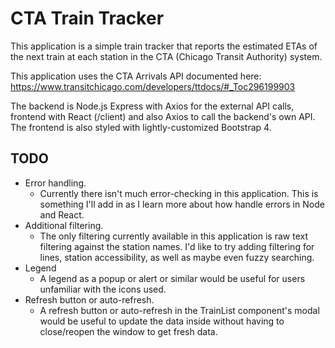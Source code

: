 # CTA Train Tracker

This application is a simple train tracker that reports the estimated ETAs of the next train at each station in the CTA (Chicago Transit Authority) system.

This application uses the CTA Arrivals API documented here:\
https://www.transitchicago.com/developers/ttdocs/#_Toc296199903

The backend is Node.js Express with Axios for the external API calls, frontend with React (/client) and also Axios to call the backend's own API. The frontend is also styled with lightly-customized Bootstrap 4.

## TODO

* Error handling.
  - Currently there isn't much error-checking in this application. This is something I'll add in as I learn more about how handle errors in Node and React.
* Additional filtering.
  - The only filtering currently available in this application is raw text filtering against the station names. I'd like to try adding filtering for lines, station accessibility, as well as maybe even fuzzy searching.
* Legend
  - A legend as a popup or alert or similar would be useful for users unfamiliar with the icons used.
* Refresh button or auto-refresh.
  - A refresh button or auto-refresh in the TrainList component's modal would be useful to update the data inside without having to close/reopen the window to get fresh data.
